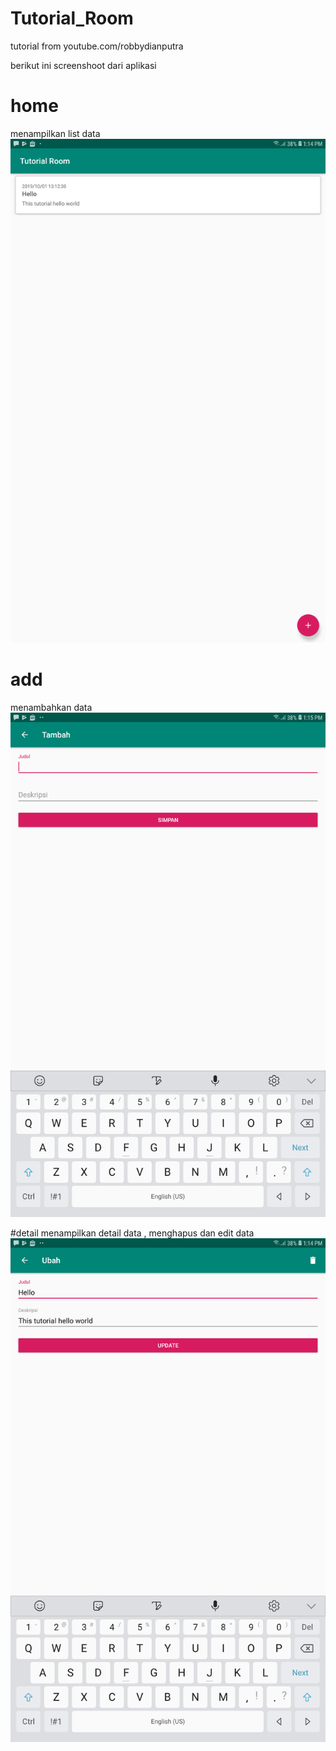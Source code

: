 # Tutorial_Room
tutorial from youtube.com/robbydianputra

berikut ini screenshoot dari aplikasi
# home
menampilkan list data
![alt text](https://github.com/bagi-code/Tutorial_Room/blob/master/home.png)

# add
menambahkan data
![alt text](https://github.com/bagi-code/Tutorial_Room/blob/master/add.png)

#detail
menampilkan detail data , menghapus dan edit data
![alt text](https://github.com/bagi-code/Tutorial_Room/blob/master/detail.png)
